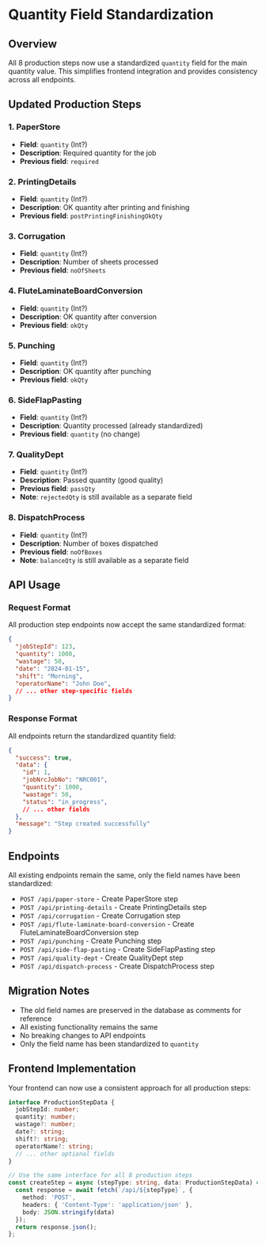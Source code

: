 # Quantity Field Standardization

## Overview
All 8 production steps now use a standardized `quantity` field for the main quantity value. This simplifies frontend integration and provides consistency across all endpoints.

## Updated Production Steps

### 1. PaperStore
- **Field**: `quantity` (Int?)
- **Description**: Required quantity for the job
- **Previous field**: `required`

### 2. PrintingDetails
- **Field**: `quantity` (Int?)
- **Description**: OK quantity after printing and finishing
- **Previous field**: `postPrintingFinishingOkQty`

### 3. Corrugation
- **Field**: `quantity` (Int?)
- **Description**: Number of sheets processed
- **Previous field**: `noOfSheets`

### 4. FluteLaminateBoardConversion
- **Field**: `quantity` (Int?)
- **Description**: OK quantity after conversion
- **Previous field**: `okQty`

### 5. Punching
- **Field**: `quantity` (Int?)
- **Description**: OK quantity after punching
- **Previous field**: `okQty`

### 6. SideFlapPasting
- **Field**: `quantity` (Int?)
- **Description**: Quantity processed (already standardized)
- **Previous field**: `quantity` (no change)

### 7. QualityDept
- **Field**: `quantity` (Int?)
- **Description**: Passed quantity (good quality)
- **Previous field**: `passQty`
- **Note**: `rejectedQty` is still available as a separate field

### 8. DispatchProcess
- **Field**: `quantity` (Int?)
- **Description**: Number of boxes dispatched
- **Previous field**: `noOfBoxes`
- **Note**: `balanceQty` is still available as a separate field

## API Usage

### Request Format
All production step endpoints now accept the same standardized format:

```json
{
  "jobStepId": 123,
  "quantity": 1000,
  "wastage": 50,
  "date": "2024-01-15",
  "shift": "Morning",
  "operatorName": "John Doe",
  // ... other step-specific fields
}
```

### Response Format
All endpoints return the standardized quantity field:

```json
{
  "success": true,
  "data": {
    "id": 1,
    "jobNrcJobNo": "NRC001",
    "quantity": 1000,
    "wastage": 50,
    "status": "in_progress",
    // ... other fields
  },
  "message": "Step created successfully"
}
```

## Endpoints

All existing endpoints remain the same, only the field names have been standardized:

- `POST /api/paper-store` - Create PaperStore step
- `POST /api/printing-details` - Create PrintingDetails step
- `POST /api/corrugation` - Create Corrugation step
- `POST /api/flute-laminate-board-conversion` - Create FluteLaminateBoardConversion step
- `POST /api/punching` - Create Punching step
- `POST /api/side-flap-pasting` - Create SideFlapPasting step
- `POST /api/quality-dept` - Create QualityDept step
- `POST /api/dispatch-process` - Create DispatchProcess step

## Migration Notes

- The old field names are preserved in the database as comments for reference
- All existing functionality remains the same
- No breaking changes to API endpoints
- Only the field name has been standardized to `quantity`

## Frontend Implementation

Your frontend can now use a consistent approach for all production steps:

```typescript
interface ProductionStepData {
  jobStepId: number;
  quantity: number;
  wastage?: number;
  date?: string;
  shift?: string;
  operatorName?: string;
  // ... other optional fields
}

// Use the same interface for all 8 production steps
const createStep = async (stepType: string, data: ProductionStepData) => {
  const response = await fetch(`/api/${stepType}`, {
    method: 'POST',
    headers: { 'Content-Type': 'application/json' },
    body: JSON.stringify(data)
  });
  return response.json();
};
``` 